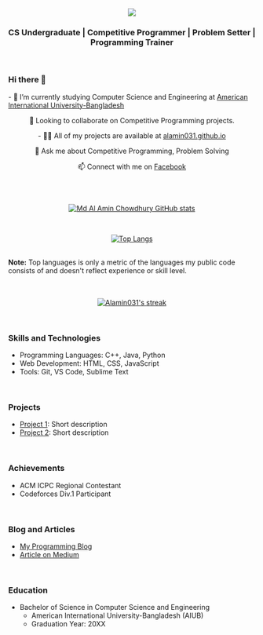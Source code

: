 <h1 align="center">
  <a href="https://git.io/typing-svg">
    <img src="https://readme-typing-svg.herokuapp.com/?lines=I'm+Md+Al+Amin;Chowdhury;&center=true&size=30">
  </a>
</h1>

<h3 align="center">CS Undergraduate | Competitive Programmer | Problem Setter | Programming Trainer</h3>
<br>

### Hi there 👋

<a align="center">
- 🔭 I’m currently studying Computer Science and Engineering at <a href="https://www.aiub.edu/"> American International University-Bangladesh </a>
</a>

<p align="center">
  👯 Looking to collaborate on Competitive Programming projects.
</p>

<p align="center">
- 👨‍💻 All of my projects are available at <a href="https://alamin031.github.io/Md-Al-Amin-Chowdhury/">alamin031.github.io</a>
</p>

<p align="center">
  💬 Ask me about Competitive Programming, Problem Solving
</p>

<p align="center">
  📫 Connect with me on <a href="https://www.facebook.com/Al.Amin.Chowdhury09/">Facebook</a>
</p>

<br>

<br>

<div align="center">

  [![Md Al Amin Chowdhury GitHub stats](https://github-readme-stats.vercel.app/api/?username=Alamin031&show_icons=true&title_color=fff&icon_color=79ff97&text_color=9f9f9f&bg_color=151515)](https://github.com/Alamin031)

</div>

<br>

<div align="center">

  [![Top Langs](https://github-readme-stats.vercel.app/api/top-langs/?username=Alamin031&layout=compact&bg_color=151515&text_color=ffffff&card_width=445&title_color=fff)](https://github.com/Alamin031/github-readme-stats)

</div>
<br>
  <b>Note:</b> Top languages is only a metric of the languages my public code consists of and doesn't reflect experience or skill level.
<br/>
<br/>
<br>

<p align="center">
  <a href="https://github.com/Alamin031/github-readme-streak-stats">
    <img title="🔥 Get streak stats for your profile at git.io/streak-stats" alt="Alamin031's streak" src="https://github-readme-streak-stats.herokuapp.com/?user=Alamin031&theme=black-ice&hide_border=true&stroke=0000&background=060A0CD0"/>
  </a>
</p>

<br>

### Skills and Technologies

- Programming Languages: C++, Java, Python
- Web Development: HTML, CSS, JavaScript
- Tools: Git, VS Code, Sublime Text

<br>

### Projects

- [Project 1](link-to-project-1): Short description
- [Project 2](link-to-project-2): Short description

<br>

### Achievements

- ACM ICPC Regional Contestant
- Codeforces Div.1 Participant

<br>

### Blog and Articles

- [My Programming Blog](link-to-blog)
- [Article on Medium](link-to-article)

<br>

### Education

- Bachelor of Science in Computer Science and Engineering
  - American International University-Bangladesh (AIUB)
  - Graduation Year: 20XX


